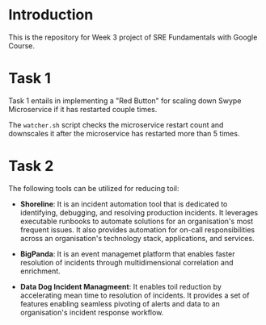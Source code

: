 # Introduction

This is the repository for Week 3 project of SRE Fundamentals with Google Course.

# Task 1

Task 1 entails in implementing a "Red Button" for scaling down Swype Microservice if it has restarted couple times. 

The ```watcher.sh``` script checks the microservice restart count and downscales it after the microservice has restarted more than 5 times. 

# Task 2

The following tools can be utilized for reducing toil:

- **Shoreline**: It is an incident automation tool that is dedicated to identifying, debugging, and resolving production incidents. It leverages executable runbooks to automate solutions for an organisation's most frequent issues. It also provides automation for on-call responsibilities across an organisation's technology stack, applications, and services.

- **BigPanda**: It is an event managemet platform that enables faster resolution of incidents through multidimensional correlation and enrichment.

- **Data Dog Incident Managmeent**: It enables toil reduction by accelerating mean time to resolution of incidents. It provides a set of features enabling seamless pivoting of alerts and data to an organisation's incident response workflow. 